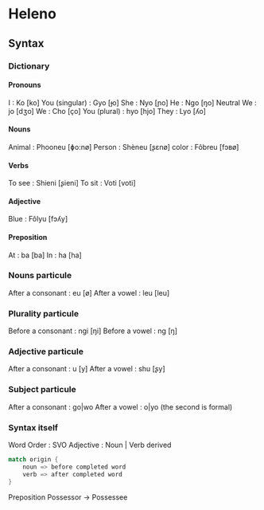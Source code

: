 # Heleno
## Syntax

### Dictionary
#### Pronouns

I : Ko [ko]
You (singular) : Gyo [ɟo]
She : Nyo [ɲo]
He : Ngo [ŋo]
Neutral We : jo [dʒo]
We : Cho [ço]
You (plural) : hyo [hjo]
They : Lyo [ʎo]


#### Nouns
Animal : Phooneu [ɸo:nø]
Person : Shèneu [ʂɛnø]
color : Fôbreu [fɔʙø]

#### Verbs
To see : Shieni [ʂieni]
To sit : Voti [voti]

#### Adjective
Blue : Fôlyu [fɔʎy] 

#### Preposition
At : ba [ba]
In : ha [ha]

### Nouns particule 
After a consonant : eu [ø]
After a vowel : leu [leu]

### Plurality particule
Before a consonant : ngi [ŋi]
Before a vowel : ng [ŋ]

### Adjective particule 
After a consonant : u [y]
After a vowel : shu [ʂy]

### Subject particule
After a consonant :  go|wo
After a vowel : o|yo
(the second is formal)
### Syntax itself 
Word Order : SVO
Adjective : Noun | Verb derived
```rust
match origin {
    noun => before completed word
    verb => after completed word
} 
```
Preposition
Possessor -> Possessee
